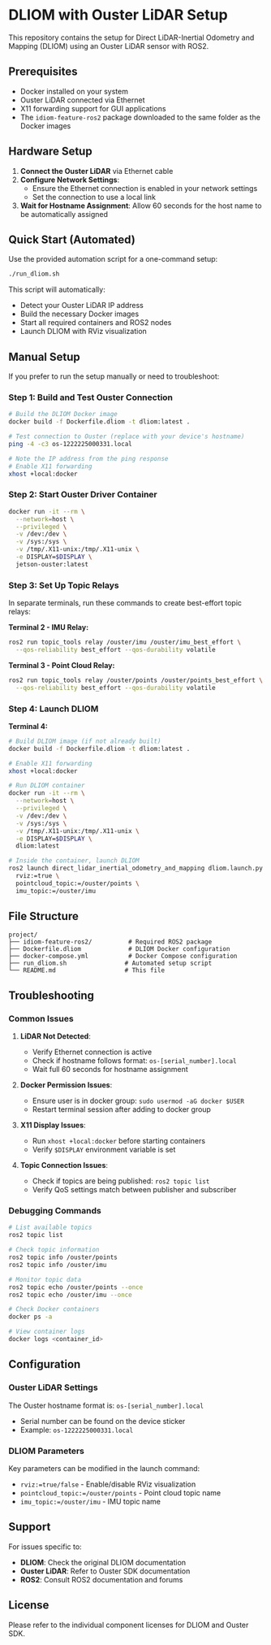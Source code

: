# DLIOM with Ouster LiDAR Setup

This repository contains the setup for Direct LiDAR-Inertial Odometry and Mapping (DLIOM) using an Ouster LiDAR sensor with ROS2.

## Prerequisites

- Docker installed on your system
- Ouster LiDAR connected via Ethernet
- X11 forwarding support for GUI applications
- The `idiom-feature-ros2` package downloaded to the same folder as the Docker images

## Hardware Setup

1. **Connect the Ouster LiDAR** via Ethernet cable
2. **Configure Network Settings**: 
   - Ensure the Ethernet connection is enabled in your network settings
   - Set the connection to use a local link
3. **Wait for Hostname Assignment**: Allow 60 seconds for the host name to be automatically assigned

## Quick Start (Automated)

Use the provided automation script for a one-command setup:

```bash
./run_dliom.sh
```

This script will automatically:
- Detect your Ouster LiDAR IP address
- Build the necessary Docker images
- Start all required containers and ROS2 nodes
- Launch DLIOM with RViz visualization

## Manual Setup

If you prefer to run the setup manually or need to troubleshoot:

### Step 1: Build and Test Ouster Connection

```bash
# Build the DLIOM Docker image
docker build -f Dockerfile.dliom -t dliom:latest .

# Test connection to Ouster (replace with your device's hostname)
ping -4 -c3 os-1222225000331.local

# Note the IP address from the ping response
# Enable X11 forwarding
xhost +local:docker
```

### Step 2: Start Ouster Driver Container

```bash
docker run -it --rm \
  --network=host \
  --privileged \
  -v /dev:/dev \
  -v /sys:/sys \
  -v /tmp/.X11-unix:/tmp/.X11-unix \
  -e DISPLAY=$DISPLAY \
  jetson-ouster:latest
```

### Step 3: Set Up Topic Relays

In separate terminals, run these commands to create best-effort topic relays:

**Terminal 2 - IMU Relay:**
```bash
ros2 run topic_tools relay /ouster/imu /ouster/imu_best_effort \
  --qos-reliability best_effort --qos-durability volatile
```

**Terminal 3 - Point Cloud Relay:**
```bash
ros2 run topic_tools relay /ouster/points /ouster/points_best_effort \
  --qos-reliability best_effort --qos-durability volatile
```

### Step 4: Launch DLIOM

**Terminal 4:**
```bash
# Build DLIOM image (if not already built)
docker build -f Dockerfile.dliom -t dliom:latest .

# Enable X11 forwarding
xhost +local:docker

# Run DLIOM container
docker run -it --rm \
  --network=host \
  --privileged \
  -v /dev:/dev \
  -v /sys:/sys \
  -v /tmp/.X11-unix:/tmp/.X11-unix \
  -e DISPLAY=$DISPLAY \
  dliom:latest

# Inside the container, launch DLIOM
ros2 launch direct_lidar_inertial_odometry_and_mapping dliom.launch.py \
  rviz:=true \
  pointcloud_topic:=/ouster/points \
  imu_topic:=/ouster/imu
```

## File Structure

```
project/
├── idiom-feature-ros2/          # Required ROS2 package
├── Dockerfile.dliom             # DLIOM Docker configuration
├── docker-compose.yml           # Docker Compose configuration
├── run_dliom.sh                # Automated setup script
└── README.md                   # This file
```

## Troubleshooting

### Common Issues

1. **LiDAR Not Detected**: 
   - Verify Ethernet connection is active
   - Check if hostname follows format: `os-[serial_number].local`
   - Wait full 60 seconds for hostname assignment

2. **Docker Permission Issues**:
   - Ensure user is in docker group: `sudo usermod -aG docker $USER`
   - Restart terminal session after adding to docker group

3. **X11 Display Issues**:
   - Run `xhost +local:docker` before starting containers
   - Verify `$DISPLAY` environment variable is set

4. **Topic Connection Issues**:
   - Check if topics are being published: `ros2 topic list`
   - Verify QoS settings match between publisher and subscriber

### Debugging Commands

```bash
# List available topics
ros2 topic list

# Check topic information
ros2 topic info /ouster/points
ros2 topic info /ouster/imu

# Monitor topic data
ros2 topic echo /ouster/points --once
ros2 topic echo /ouster/imu --once

# Check Docker containers
docker ps -a

# View container logs
docker logs <container_id>
```

## Configuration

### Ouster LiDAR Settings

The Ouster hostname format is: `os-[serial_number].local`
- Serial number can be found on the device sticker
- Example: `os-1222225000331.local`

### DLIOM Parameters

Key parameters can be modified in the launch command:
- `rviz:=true/false` - Enable/disable RViz visualization
- `pointcloud_topic:=/ouster/points` - Point cloud topic name
- `imu_topic:=/ouster/imu` - IMU topic name

## Support

For issues specific to:
- **DLIOM**: Check the original DLIOM documentation
- **Ouster LiDAR**: Refer to Ouster SDK documentation
- **ROS2**: Consult ROS2 documentation and forums

## License

Please refer to the individual component licenses for DLIOM and Ouster SDK.
